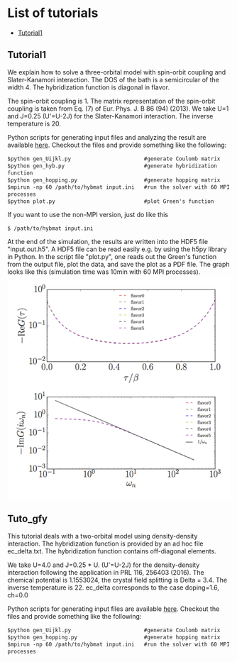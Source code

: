 # List of tutorials
- [Tutorial1](#tutorial1)

## Tutorial1
We explain how to solve a three-orbital model with spin-orbit coupling and Slater-Kanamori interaction.
The DOS of the bath is a semicircular of the width 4.
The hybridization function is diagonal in flavor.

The spin-orbit coupling is 1.
The matrix representation of the spin-orbit coupling is taken from Eq. (7) of Eur. Phys. J. B 86 (94) (2013).
We take U=1 and J=0.25 (U'=U-2J) for the Slater-Kanamori interaction.
The inverse temperature is 20.

Python scripts for generating input files and analyzing the result are available [here](https://github.com/ALPSCore/CT-HYB/tree/master/tutorials/tutorial1).
Checkout the files and provide something like the following:
```
$python gen_Uijkl.py                       #generate Coulomb matrix
$python gen_hyb.py                         #generate hybridization function
$python gen_hopping.py                     #generate hopping matrix
$mpirun -np 60 /path/to/hybmat input.ini   #run the solver with 60 MPI processes
$python plot.py                            #plot Green's function
```
If you want to use the non-MPI version, just do like this
```
$ /path/to/hybmat input.ini
```

At the end of the simulation, the results are written into the HDF5 file "input.out.h5".
A HDF5 file can be read easily e.g. by using the h5py library in Python.
In the script file "plot.py", one reads out the Green's function from the output file,
plot the data, and save the plot as a PDF file.
The graph looks like this (simulation time was 10min with 60 MPI processes).
![](tutorial1/GF.png)

## Tuto_gfy

This tutorial deals with a two-orbital model using density-density interaction.
The hybridization function is provided by an ad hoc file ec_delta.txt.
The hybridization function contains off-diagonal elements.

We take U=4.0 and J=0.25 * U. (U'=U-2J) for the density-density interaction following the application in PRL 116, 256403 (2016). The chemical potential is 1.1553024, the crystal field splitting is Delta = 3.4. The inverse temperature is 22. ec_delta corresponds to the case doping=1.6, ch=0.0

Python scripts for generating input files are available [here](https://github.com/ALPSCore/CT-HYB/tree/master/tutorials/tuto_gfy).
Checkout the files and provide something like the following:
```
$python gen_Uijkl.py                       #generate Coulomb matrix
$python gen_hopping.py                     #generate hopping matrix
$mpirun -np 60 /path/to/hybmat input.ini   #run the solver with 60 MPI processes
```
